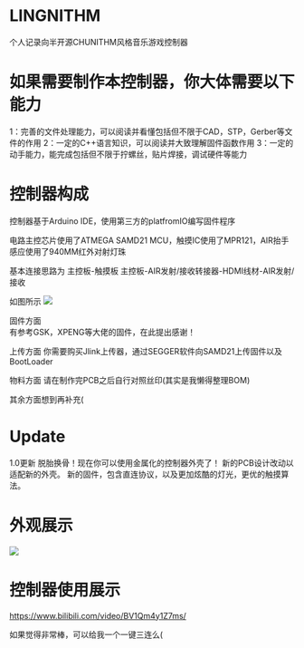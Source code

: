 # LINGNITHM
个人记录向半开源CHUNITHM风格音乐游戏控制器

# 如果需要制作本控制器，你大体需要以下能力
1：完善的文件处理能力，可以阅读并看懂包括但不限于CAD，STP，Gerber等文件的作用
2：一定的C++语言知识，可以阅读并大致理解固件函数作用
3：一定的动手能力，能完成包括但不限于拧螺丝，贴片焊接，调试硬件等能力

# 控制器构成
控制器基于Arduino IDE，使用第三方的platfromIO编写固件程序

电路主控芯片使用了ATMEGA SAMD21 MCU，触摸IC使用了MPR121，AIR抬手感应使用了940MM红外对射灯珠

基本连接思路为 主控板-触摸板   主控板-AIR发射/接收转接器-HDMI线材-AIR发射/接收

如图所示
![](https://github.com/SeasonWings/LINGNITHM/blob/main/picture/%E5%86%85%E9%83%A8%E6%9E%84%E9%80%A0.jpg)
                
固件方面  
有参考GSK，XPENG等大佬的固件，在此提出感谢！

上传方面
你需要购买Jlink上传器，通过SEGGER软件向SAMD21上传固件以及BootLoader

物料方面
请在制作完PCB之后自行对照丝印(其实是我懒得整理BOM)

其余方面想到再补充(

# Update

1.0更新
  脱胎换骨！现在你可以使用金属化的控制器外壳了！
  新的PCB设计改动以适配新的外壳。
  新的固件，包含直连协议，以及更加炫酷的灯光，更优的触摸算法。

# 外观展示
![](https://github.com/SeasonWings/LINGNITHM/blob/main/picture/%E5%A4%96%E8%A7%821.jpg)

# 控制器使用展示
https://www.bilibili.com/video/BV1Qm4y1Z7ms/

如果觉得非常棒，可以给我一个一键三连么(
